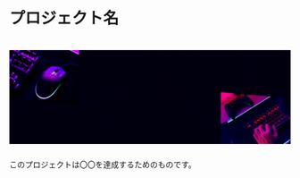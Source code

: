 # プロジェクト名

<h1>
<a href="https://takayasora.com">
  <img src="./source/welcome.gif" alt="Sora's GitHub Banner" width="1280">
</a>
</h1>
このプロジェクトは〇〇を達成するためのものです。

